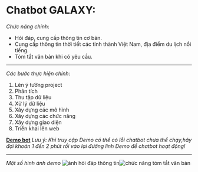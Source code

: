 # Chatbot GALAXY:
_Chức năng chính_: 
* Hỏi đáp, cung cấp thông tin cơ bản.
* Cung cấp thông tin thời tiết các tỉnh thành Việt Nam, địa điểm du lịch nổi tiếng.
* Tóm tắt văn bản khi có yêu cầu.

***

_Các bước thực hiện chính_:
1. Lên ý tưởng project
2. Phân tích
3. Thu tập dữ liệu
4. Xử lý dữ liệu
5. Xây dựng các mô hình
6. Xây dựng các chức năng
7. Xây dựng giao diện
8. Triển khai lên web

**[Demo bot](https://chatbot-galaxy-phamkhai.streamlit.app/)**
_Lưu ý: Khi truy cập Demo có thể có lỗi chatbot chưa thể chạy,hãy đợi khoản 1 đến 2 phút rồi vào lại đường linh Demo để chatbot hoạt động!_
***
_Một số hình ảnh demo_
![ảnh hỏi đáp thông tin](https://github.com/phamkhai108/chatbot-galaxy/blob/main/imgs/image1.png)![chức năng tóm tắt văn bản](https://github.com/phamkhai108/chatbot-galaxy/blob/main/imgs/image4.png)
